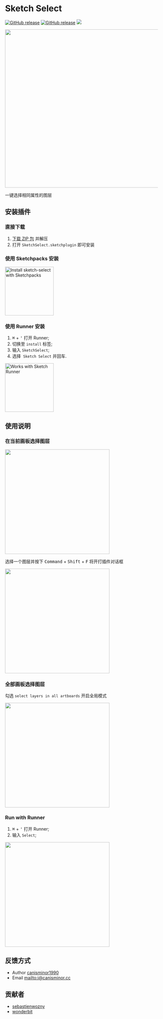 # Sketch Select

[![GitHub release](https://img.shields.io/github/release/canisminor1990/sketch-select.svg)](https://github.com/canisminor1990/sketch-select/releases)
[![GitHub release](https://img.shields.io/badge/Works%20with-Sketch%20Runner-blue.svg?colorB=308ADF)](http://bit.ly/SketchRunnerWebsite)
[![](https://img.shields.io/github/downloads/canisminor1990/sketch-select/total.svg)](https://github.com/canisminor1990/sketch-select/releases)

<img src="https://raw.githubusercontent.com/canisminor1990/sketch-select/master/img/rm-banner.png" width="520">

一键选择相同属性的图层

## 安装插件

### 直接下载

1.  [下载 ZIP 包](https://github.com/canisminor1990/sketch-select/archive/master.zip) 并解压
2.  打开 `SketchSelect.sketchplugin` 即可安装

### 使用 Sketchpacks 安装

<a href="https://sketchpacks.com/canisminor1990/sketch-select/install"><img src="https://sketchpacks-com.s3.amazonaws.com/assets/badges/sketchpacks-badge-install.png" alt="Install sketch-select with Sketchpacks" width="160"></a>

### 使用 Runner 安装

1.  <kbd>⌘</kbd> + <kbd>'</kbd> 打开 Runner;
2.  切换至 `install` 标签;
3.  输入 `SketchSelect`;
4.  选择  `Sketch Select` 并回车.

<a href="http://bit.ly/SketchRunnerWebsite"><img src="http://bit.ly/RunnerBadgeBlue" alt="Works with Sketch Runner" width="160"></a>

## 使用说明

### 在当前画板选择图层

<img src="https://raw.githubusercontent.com/canisminor1990/sketch-select/master/img/rm-dialog.png" width="344">

选择一个图层并按下 <kbd>Command</kbd> + <kbd>Shift</kbd> + <kbd>F</kbd> 将开打插件对话框

<img src="https://raw.githubusercontent.com/canisminor1990/sketch-select/master/img/rm-shortkey.png" width="344">

### 全部画板选择图层

勾选 `select layers in all artboards` 开启全局模式

<img src="https://raw.githubusercontent.com/canisminor1990/sketch-select/master/img/rm-option.png" width="344">

### Run with Runner

1.  <kbd>⌘</kbd> + <kbd>'</kbd> 打开 Runner;
2.  输入 `Select`;

<img src="https://raw.githubusercontent.com/canisminor1990/sketch-select/master/img/rm-run.png" width="344">

## 反馈方式

* Author [canisminor1990](https://github.com/canisminor1990)
* Email <mailto:i@canisminor.cc>

## 贡献者

* [sebastienwozny](https://github.com/sebastienwozny)
* [wonderbit](https://github.com/wonderbit/sketch-select-similar-layers)
